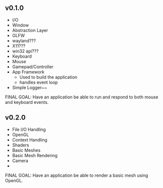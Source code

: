 ## v0.1.0
- I/O
 - Window
  - Abstraction Layer
  - GLFW
  - wayland???
  - X11???
  - win32 api???
 - Keyboard
 - Mouse
 - Gamepad/Controller
- App Framework
  - Used to build the application
  - handles event loop
- Simple Logger~~

FINAL GOAL: Have an application be able to run and respond to both mouse and keyboard events.

## v0.2.0
- File I/O Handling
- OpenGL
 - Context Handling
 - Shaders
 - Basic Meshes
 - Basic Mesh Rendering
- Camera
-

FINAL GOAL: Have an application be able to render a basic mesh using OpenGL.
